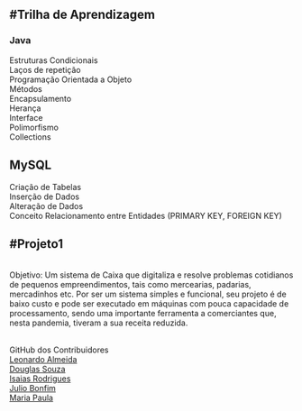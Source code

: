 <h2>#Trilha de Aprendizagem</h2>
<h3>Java</h3>
Estruturas Condicionais</br>
Laços de repetição</br>
Programação Orientada a Objeto</br>
Métodos</br>
Encapsulamento</br>
Herança</br>
Interface</br>
Polimorfismo</br>
Collections</br>

<h2>MySQL</h2>
Criação de Tabelas</br>
Inserção de Dados </br>
Alteração de Dados </br>
Conceito Relacionamento entre Entidades (PRIMARY KEY, FOREIGN KEY)</br>

<h2>#Projeto1</h2></br>
Objetivo: 
Um sistema de Caixa que digitaliza e resolve problemas cotidianos de pequenos empreendimentos,
tais como mercearias, padarias, mercadinhos etc. Por ser um sistema simples e funcional, 
seu projeto é de baixo custo e pode ser executado em máquinas com pouca capacidade de processamento, 
sendo uma importante ferramenta a comerciantes que, nesta pandemia, tiveram a sua receita reduzida.

 </br>GitHub dos Contribuidores</br>
<a href= "https://github.com/leo-nardow" target ="blank">Leonardo Almeida</a></br>
<a href = "https://github.com/snaiter0" target ="_blank"> Douglas Souza</a></br>
<a href = "https://github.com/isaiaszanoni" target ="_blank"> Isaias Rodrigues</a></br>
<a href = "https://github.com/JulioBonffim" target ="_blank"> Julio Bonfim </a></br>
<a href = "https://github.com/MariaPaulaBernardes" target ="_blank"> Maria Paula</a></br>
